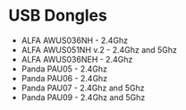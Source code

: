 # USB Dongles



* ALFA AWUS036NH - 2.4Ghz
* ALFA AWUS051NH v.2 - 2.4Ghz and 5Ghz
* ALFA AWUS036NEH - 2.4Ghz
* Panda PAU05 - 2.4Ghz
* Panda PAU06 - 2.4Ghz
* Panda PAU07 - 2.4Ghz and 5Ghz
* Panda PAU09 - 2.4Ghz and 5Ghz
